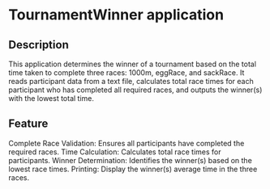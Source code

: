 # TournamentWinner application

## Description
This application determines the winner of a tournament based on the total time taken to complete three races: 1000m, eggRace, and sackRace. 
It reads participant data from a text file, calculates total race times for each participant who has completed all required races, and outputs the winner(s) with the lowest total time.

## Feature
Complete Race Validation: Ensures all participants have completed the required races.
Time Calculation: Calculates total race times for participants.
Winner Determination: Identifies the winner(s) based on the lowest race times.
Printing: Display the winner(s) average time in the three races.
